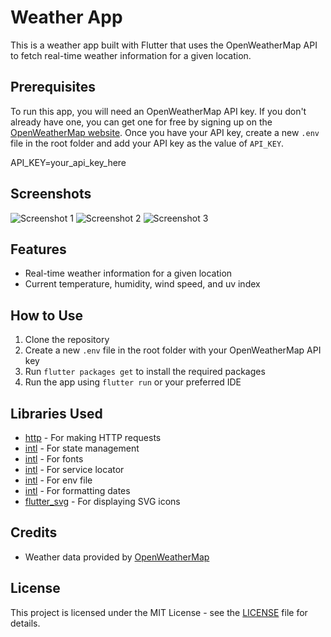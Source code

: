 # Weather App

This is a weather app built with Flutter that uses the OpenWeatherMap API to fetch real-time weather information for a given location.

## Prerequisites

To run this app, you will need an OpenWeatherMap API key. If you don't already have one, you can get one for free by signing up on the [OpenWeatherMap website](https://openweathermap.org/). Once you have your API key, create a new `.env` file in the root folder and add your API key as the value of `API_KEY`.

API_KEY=your_api_key_here

## Screenshots

![Screenshot 1](./screenshots/sc1.png)
![Screenshot 2](./screenshots/sc2.png)
![Screenshot 3](./screenshots/sc3.png)

## Features

- Real-time weather information for a given location
- Current temperature, humidity, wind speed, and uv index

## How to Use

1. Clone the repository
2. Create a new `.env` file in the root folder with your OpenWeatherMap API key
3. Run `flutter packages get` to install the required packages
4. Run the app using `flutter run` or your preferred IDE

## Libraries Used

- [http](https://pub.dev/packages/dio) - For making HTTP requests
- [intl](https://pub.dev/packages/flutter_bloc) - For state management
- [intl](https://pub.dev/packages/google_fonts) - For fonts
- [intl](https://pub.dev/packages/get_it) - For service locator
- [intl](https://pub.dev/packages/flutter_dotenv) - For env file
- [intl](https://pub.dev/packages/intl) - For formatting dates
- [flutter_svg](https://pub.dev/packages/flutter_svg) - For displaying SVG icons

## Credits

- Weather data provided by [OpenWeatherMap](https://openweathermap.org/)

## License

This project is licensed under the MIT License - see the [LICENSE](LICENSE) file for details.
